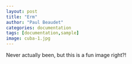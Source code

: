 ```yaml
---
layout: post
title: "Erm"
author: "Paul Beaudet"
categories: documentation
tags: [documentation,sample]
image: cuba-1.jpg
---
```


Never actually been, but this is a fun image right?!
